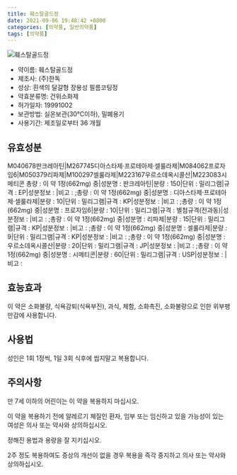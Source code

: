 ```yaml
---
title: 훼스탈골드정
date: 2021-09-06 19:48:42 +0800
categories: [의약품, 일반의약품]
tags: [의약품]
---
```

![훼스탈골드정](https://nedrug.mfds.go.kr/pbp/cmn/itemImageDownload/147427439892900054)

- 약이름: 훼스탈골드정
- 제조사: (주)한독
- 성상: 흰색의 달걀형 장용성 필름코팅정
- 약효분류명: 건위소화제
- 허가일자: 19991002
- 보관방법: 실온보관(30℃이하), 밀폐용기
- 사용기간: 제조일로부터 36 개월
## 유효성분
M040678판크레아틴|M267745디아스타제·프로테아제·셀룰라제|M084062프로자임6|M050379리파제|M100297셀룰라제|M223167우르소데옥시콜산|M223083시메티콘
총량 : 이 약 1정(662mg) 중|성분명 : 판크레아틴|분량 : 150|단위 : 밀리그램|규격 : EP|성분정보 : |비고 : ;총량 : 이 약 1정(662mg) 중|성분명 : 디아스타제·프로테아제·셀룰라제|분량 : 10|단위 : 밀리그램|규격 : KP|성분정보 : |비고 : ;총량 : 이 약 1정(662mg) 중|성분명 : 프로자임6|분량 : 10|단위 : 밀리그램|규격 : 별첨규격(전과동)|성분정보 : |비고 : ;총량 : 이 약 1정(662mg) 중|성분명 : 리파제|분량 : 15|단위 : 밀리그램|규격 : KP|성분정보 : |비고 : ;총량 : 이 약 1정(662mg) 중|성분명 : 셀룰라제|분량 : 9|단위 : 밀리그램|규격 : KP|성분정보 : |비고 : ;총량 : 이 약 1정(662mg) 중|성분명 : 우르소데옥시콜산|분량 : 20|단위 : 밀리그램|규격 : JP|성분정보 : |비고 : ;총량 : 이 약 1정(662mg) 중|성분명 : 시메티콘|분량 : 60|단위 : 밀리그램|규격 : USP|성분정보 : |비고 :
## 효능효과
이 약은 소화불량, 식욕감퇴(식욕부진), 과식, 체함, 소화촉진, 소화불량으로 인한 위부팽만감에 사용합니다.

## 사용법
성인은 1회 1정씩, 1일 3회 식후에 씹지말고 복용합니다.

## 주의사항
만 7세 이하의 어린이는 이 약을 복용하지 마십시오.

이 약을 복용하기 전에 알레르기 체질인 환자, 임부 또는 임신하고 있을 가능성이 있는 여성은 의사 또는 약사와 상의하십시오.

정해진 용법과 용량을 잘 지키십시오.

2주 정도 복용하여도 증상의 개선이 없을 경우 복용을 즉각 중지하고 의사 또는 약사와 상의하십시오.

